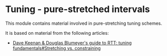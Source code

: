 # Tuning - pure-stretched intervals

This module contains material involved in pure-stretching tuning schemes.

It is based on material from the following articles:

* [Dave Keenan & Douglas Blumeyer's guide to RTT: tuning fundamentals#Stretching vs. constraining](https://en.xen.wiki/w/Dave_Keenan_&_Douglas_Blumeyer's_guide_to_RTT:_tuning_fundamentals#Stretching_vs._constraining)
